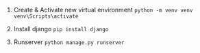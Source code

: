 1. Create & Activate new virtual environment
`python -m venv venv`
`venv\Scripts\activate`

2. Install django
`pip install django`

3. Runserver
`python manage.py runserver`
